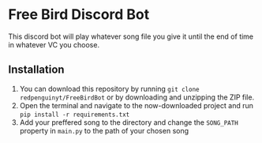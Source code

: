# Free Bird Discord Bot

This discord bot will play whatever song file you give it until the end of time in whatever VC you choose.

## Installation

1. You can download this repository by running `git clone redpenguinyt/FreeBirdBot` or by downloading and unzipping the ZIP file.
2. Open the terminal and navigate to the now-downloaded project and run `pip install -r requirements.txt`
2. Add your preffered song to the directory and change the `SONG_PATH` property in `main.py` to the path of your chosen song